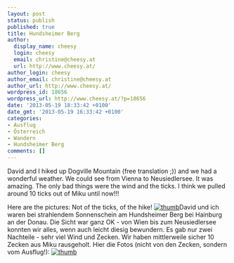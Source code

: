 ```yaml
---
layout: post
status: publish
published: true
title: Hundsheimer Berg
author:
  display_name: cheesy
  login: cheesy
  email: christine@cheesy.at
  url: http://www.cheesy.at/
author_login: cheesy
author_email: christine@cheesy.at
author_url: http://www.cheesy.at/
wordpress_id: 18656
wordpress_url: http://www.cheesy.at/?p=18656
date: '2013-05-19 18:33:42 +0100'
date_gmt: '2013-05-19 16:33:42 +0100'
categories:
- Ausflug
- Österreich
- Wandern
- Hundsheimer Berg
comments: []
---
```

<!--:de-->David and I hiked up Dogville Mountain (free translation ;)) and we had a wonderful weather. We could see from Vienna to Neusiedlersee. It was amazing. The only bad things were the wind and the ticks. I think we pulled around 10 ticks out of Miku until now!!!
Here are the pictures: Not of the ticks, of the hike!
[![](http://www.cheesy.at/wp-content/uploads/thumb28.jpg "thumb")](http://www.cheesy.at/fotos/ausfluege/hundsheimer-berg/ "Hundsheimer Berg")<!--:--><!--:en-->David und ich waren bei strahlendem Sonnenschein am Hundsheimer Berg bei Hainburg an der Donau. Die Sicht war ganz OK - von Wien bis zum Neusiedlersee konnten wir alles, wenn auch leicht diesig bewundern. Es gab nur zwei Nachteile - sehr viel Wind und Zecken. Wir haben mittlerweile sicher 10 Zecken aus Miku rausgeholt.
Hier die Fotos (nicht von den Zecken, sondern vom Ausflug!):
[![](http://www.cheesy.at/wp-content/uploads/thumb28.jpg "thumb")](http://www.cheesy.at/fotos/ausfluege/hundsheimer-berg/ "Hundsheimer Berg")<!--:-->
